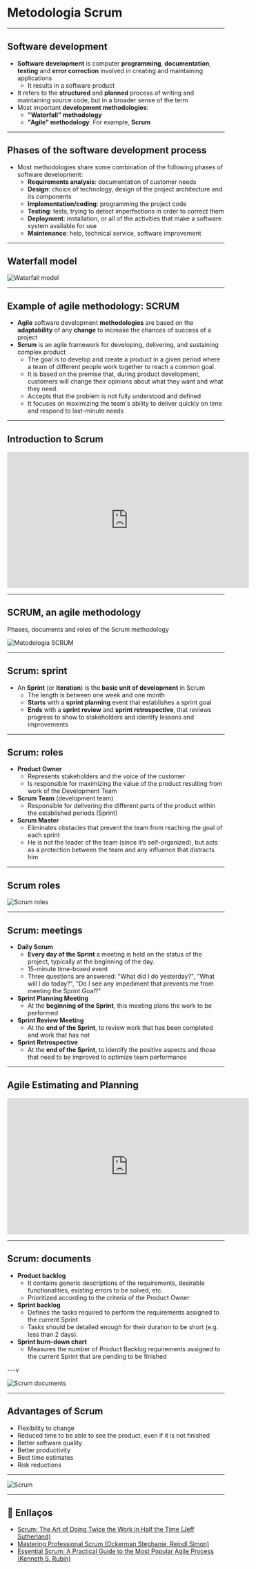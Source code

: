 # Metodologia Scrum

---

## Software development

- **Software development** is computer **programming**, **documentation**, **testing** and **error correction** involved in creating and maintaining applications
  - It results in a software product
- It refers to the **structured** and **planned** process of writing and maintaining source code, but in a broader sense of the term
- Most important **development methodologies**:
  - **"Waterfall" methodology**
  - **"Agile" methodology**. For example, **Scrum**

---

## Phases of the software development process

- Most methodologies share some combination of the following phases of software development:
  - **Requirements analysis**: documentation of customer needs
  - **Design**: choice of technology, design of the project architecture and its components
  - **Implementation/coding**: programming the project code
  - **Testing**: tests, trying to detect imperfections in order to correct them
  - **Deployment**: installation, or all of the activities that make a software system available for use
  - **Maintenance**: help, technical service, software improvement

---

## Waterfall model

![Waterfall model](img/waterfall-model.png)

---

## Example of agile methodology: SCRUM

- **Agile** software development **methodologies** are based on the **adaptability** of any **change** to increase the chances of success of a project
- **Scrum** is an agile framework for developing, delivering, and sustaining complex product
  - The goal is to develop and create a product in a given period where a team of different people work together to reach a common goal.
  - It is based on the premise that, during product development, customers will change their opinions about what they want and what they need.
  - Accepts that the problem is not fully understood and defined
  - It focuses on maximizing the team's ability to deliver quickly on time and respond to last-minute needs

---

## Introduction to Scrum

<!-- markdownlint-disable MD033 -->
<iframe width="560" height="315" src="https://www.youtube.com/embed/9TycLR0TqFA?si=23BW6jMyI44x22eq" title="YouTube video player" frameborder="0" allow="accelerometer; autoplay; clipboard-write; encrypted-media; gyroscope; picture-in-picture; web-share" referrerpolicy="strict-origin-when-cross-origin" allowfullscreen></iframe>
<!-- markdownlint-enable MD033 -->

---

## SCRUM, an agile methodology

Phases, documents and roles of the Scrum methodology

![Metodologia SCRUM](./img/scrum-methodolody.png)

---

## Scrum: sprint

- An **Sprint** (or **iteration**) is the **basic unit of development** in Scrum
  - The length is between one week and one month
  - **Starts** with a **sprint planning** event that establishes a sprint goal
  - **Ends** with a **sprint review** and **sprint retrospective**, that reviews progress to show to stakeholders and identify lessons and improvements

---

## Scrum: roles

- **Product Owner**
  - Represents stakeholders and the voice of the customer
  - Is responsible for maximizing the value of the product resulting from work of the Development Team
- **Scrum Team** (development team)
  - Responsible for delivering the different parts of the product within the established periods (Sprint)
- **Scrum Master**
  - Eliminates obstacles that prevent the team from reaching the goal of each sprint
  - He is not the leader of the team (since it’s self-organized), but acts as a protection between the team and any influence that distracts him

---

## Scrum roles

![Scrum roles](./img/scrum-roles.png)

---

## Scrum: meetings

- **Daily Scrum**
  - **Every day of the Sprint** a meeting is held on the status of the project, typically at the beginning of the day.
  - 15-minute time-boxed event
  - Three questions are answered: "What did I do yesterday?", "What will I do today?", "Do I see any impediment that prevents me from meeting the Sprint Goal?"
- **Sprint Planning Meeting**
  - At the **beginning of the Sprint**, this meeting plans the work to be performed
- **Sprint Review Meeting**
  - At the **end of the Sprint**, to review work that has been completed and work that has not
- **Sprint Retrospective**
  - At the **end of the Sprint**, to identify the positive aspects and those that need to be improved to optimize team performance

---

## Agile Estimating and Planning

<!-- markdownlint-disable MD033 -->
<iframe width="560" height="315" src="https://www.youtube.com/embed/gE7srp2BzoM?si=QWUp0FxcKBICWav8" title="YouTube video player" frameborder="0" allow="accelerometer; autoplay; clipboard-write; encrypted-media; gyroscope; picture-in-picture; web-share" referrerpolicy="strict-origin-when-cross-origin" allowfullscreen></iframe>
<!-- markdownlint-enable MD033 -->

---

## Scrum: documents

- **Product backlog**
  - It contains generic descriptions of the requirements, desirable functionalities, existing errors to be solved, etc.
  - Prioritized according to the criteria of the Product Owner
- **Sprint backlog**
  - Defines the tasks required to perform the requirements assigned to the current Sprint
  - Tasks should be detailed enough for their duration to be short (e.g. less than 2 days).
- **Sprint burn-down chart**
  - Measures the number of Product Backlog requirements assigned to the current Sprint that are pending to be finished

---v

![Scrum documents](./img/burndown-chart.png)

---

## Advantages of Scrum

- Flexibility to change
- Reduced time to be able to see the product, even if it is not finished
- Better software quality
- Better productivity
- Best time estimates
- Risk reductions

---

![Scrum](./img/scrum-diagram.png)

---

## 🔗 Enllaços

- [Scrum: The Art of Doing Twice the Work in Half the Time (Jeff Sutherland)](https://amzn.eu/d/fBbLyZd)
- [Mastering Professional Scrum (Ockerman Stephanie, Reindl Simon)](https://amzn.eu/d/781dVum)
- [Essential Scrum: A Practical Guide to the Most Popular Agile Process (Kenneth S. Rubin)](https://amzn.eu/d/aFBOZ14)
